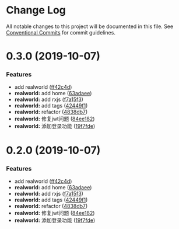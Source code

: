 # Change Log

All notable changes to this project will be documented in this file.
See [Conventional Commits](https://conventionalcommits.org) for commit guidelines.

# 0.3.0 (2019-10-07)


### Features

* add realworld ([ff42c4d](https://github.com/hardfist/hardfist_tools/commit/ff42c4d))
* **realworld:** add home ([63adaee](https://github.com/hardfist/hardfist_tools/commit/63adaee))
* **realworld:** add rxjs ([f7a15f3](https://github.com/hardfist/hardfist_tools/commit/f7a15f3))
* **realworld:** add tags ([42449f1](https://github.com/hardfist/hardfist_tools/commit/42449f1))
* **realworld:** refactor ([4838db7](https://github.com/hardfist/hardfist_tools/commit/4838db7))
* **realworld:** 修复jwt问题 ([84ee182](https://github.com/hardfist/hardfist_tools/commit/84ee182))
* **realworld:** 添加登录功能 ([19f7fde](https://github.com/hardfist/hardfist_tools/commit/19f7fde))





# 0.2.0 (2019-10-07)


### Features

* add realworld ([ff42c4d](https://github.com/hardfist/hardfist_tools/commit/ff42c4d))
* **realworld:** add home ([63adaee](https://github.com/hardfist/hardfist_tools/commit/63adaee))
* **realworld:** add rxjs ([f7a15f3](https://github.com/hardfist/hardfist_tools/commit/f7a15f3))
* **realworld:** add tags ([42449f1](https://github.com/hardfist/hardfist_tools/commit/42449f1))
* **realworld:** refactor ([4838db7](https://github.com/hardfist/hardfist_tools/commit/4838db7))
* **realworld:** 修复jwt问题 ([84ee182](https://github.com/hardfist/hardfist_tools/commit/84ee182))
* **realworld:** 添加登录功能 ([19f7fde](https://github.com/hardfist/hardfist_tools/commit/19f7fde))
